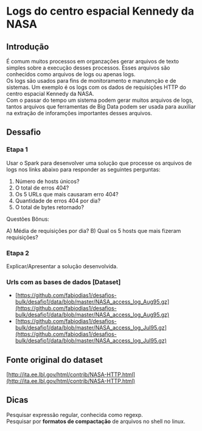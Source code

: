 # Logs do centro espacial Kennedy da NASA

## Introdução

É comum muitos processos em organzações gerar arquivos de texto simples sobre a execução desses processos. Esses arquivos são conhecidos como arquivos de logs ou apenas logs.  
Os logs são usados para fins de monitoramento e manutenção e de sistemas. 
Um exemplo é os logs com os dados de requisições HTTP do centro espacial Kennedy da NASA.  
Com o passar do tempo um sistema podem gerar muitos arquivos de logs, tantos arquivos que ferramentas de Big Data podem ser usada para auxiliar na extração de inforamções importantes desses arquivos.  

## Dessafio 

### Etapa 1

Usar o Spark para desenvolver uma solução que processe os arquivos de logs nos links abaixo para responder as seguintes perguntas:

1) Número de hosts únicos?
2) O total de erros 404?
3) Os 5 URLs que mais causaram erro 404?
4) Quantidade de erros 404 por dia?
5) O total de bytes retornado?

Questões Bônus:

A) Média de requisições por dia?
B) Qual os 5 hosts que mais fizeram requisições?

### Etapa 2

Explicar/Apresentar a solução desenvolvida.  

### Urls com as bases de dados [Dataset]

- [https://github.com/fabiodias1/desafios-bulk/desafio1/data/blob/master/NASA_access_log_Aug95.gz](https://github.com/fabiodias1/desafios-bulk/desafio1/data/blob/master/NASA_access_log_Aug95.gz)
- [https://github.com/fabiodias1/desafios-bulk/desafio1/data/blob/master/NASA_access_log_Jul95.gz](https://github.com/fabiodias1/desafios-bulk/desafio1/data/blob/master/NASA_access_log_Jul95.gz)

##  Fonte original do dataset

[http://ita.ee.lbl.gov/html/contrib/NASA-HTTP.html](http://ita.ee.lbl.gov/html/contrib/NASA-HTTP.html)

## Dicas

Pesquisar expressão regular, conhecida como regexp.  
Pesquisar por **formatos de compactação** de arquivos no shell no linux.
